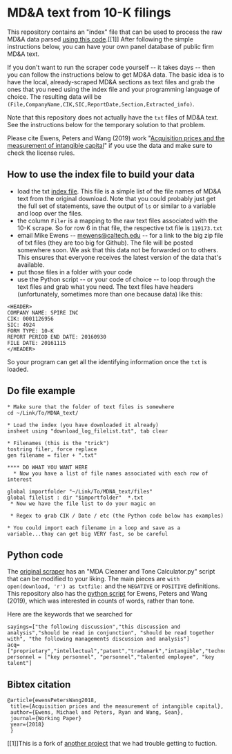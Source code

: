 # MD&A text from 10-K filings

This repository contains an "index" file that can be used to process the raw MD&A data parsed [using this code](https://github.com/apodobytko/10K-MDA-Section).[[1]]   After following the simple instructions below, you can have your own panel database of public firm MD&A text.

If you don't want to run the scraper code yourself -- it takes days -- then you can follow the instructions below to get MD&A data.   The basic idea is to have the local, already-scraped MD&A sections as text files and grab the ones that you need using the index file and your programming language of choice. The resulting data will be `(File,CompanyName,CIK,SIC,ReportDate,Section,Extracted_info)`.  

Note that this repository does not actually have the `txt` files of MD&A text.  See the instructions below for the temporary solution to that problem.

Please cite Ewens, Peters and Wang (2019) work "[Acquisition prices and the measurement of intangible capital](https://papers.ssrn.com/sol3/papers.cfm?abstract_id=3287437)" if you use the data and make sure to check the license rules.  

## How to use the index file to build your data

- load the txt [index file](https://github.com/michaelewens/md_n_a_10K/blob/master/download_log_filelist.txt).  This file is a simple list of the file names of MD&A text from the original download.  Note that you could probably just get the full set of statements, save the output of `ls` or similar to a variable and loop over the files.  
- the column `Filer` is a mapping to the raw text files associated with the 10-K scrape.   So for row 6 in that file, the respective txt file is `119173.txt`
- email Mike Ewens -- mewens@caltech.edu -- for a link to the big zip file of txt files (they are too big for Github).  The file will be posted somewhere soon.  We ask that this data not be forwarded on to others.  This ensures that everyone receives the latest version of the data that's available.
- put those files in a folder with your code
- use the Python script -- or your code of choice -- to loop through the text files and grab what you need.  The text files have headers (unfortunately, sometimes more than one because data) like this:

```
<HEADER>
COMPANY NAME: SPIRE INC
CIK: 0001126956
SIC: 4924
FORM TYPE: 10-K
REPORT PERIOD END DATE: 20160930
FILE DATE: 20161115
</HEADER>

```

So your program can get all the identifying information once the `txt` is loaded.  

## Do file example

```
* Make sure that the folder of text files is somewhere 
cd ~/Link/To/MDNA_text/

* Load the index (you have downloaded it already)
insheet using "download_log_filelist.txt", tab clear

* Filenames (this is the "trick")
tostring filer, force replace
gen filename = filer + ".txt"

**** DO WHAT YOU WANT HERE
  * Now you have a list of file names associated with each row of interest

global importfolder "~/Link/To/MDNA_text/files"
global filelist : dir "$importfolder"  *.txt
 * Now we have the file list to do your magic on
 
 * Regex to grab CIK / Date / etc (the Python code below has examples)
 
* You could import each filename in a loop and save as a variable...thay can get big VERY fast, so be careful
```

## Python code

The [original scraper](https://github.com/apodobytko/10K-MDA-Section) has an "MDA Cleaner and Tone Calculator.py" script that can be modified to your liking.  The main pieces are `with open(download, 'r') as txtfile:` and the `NEGATIVE` or `POSITIVE` definitions.  This repository also has the [python script](https://github.com/michaelewens/md_n_a_10K/blob/master/example_procesing.py) for Ewens, Peters and Wang (2019), which was interested in counts of words, rather than tone.  

Here are the keywords that we searched for

```
sayings=["the following discussion","this discussion and analysis","should be read in conjunction", "should be read together with", "the following managements discussion and analysis"]
acq=["proprietary","intellectual","patent","trademark","intangible","technology"]    
personnel = ["key personnel", "personnel","talented employee", "key talent"]
```

## Bibtex citation

```
@article{ewensPetersWang2018,
 title={Acquisition prices and the measurement of intangible capital},
 author={Ewens, Michael and Peters, Ryan and Wang, Sean},
 journal={Working Paper}
 year={2018}
 }
```

[[1]]This is a fork of [another project](https://github.com/rflugum/10K-MDA-Section) that we had trouble getting to fuction.

